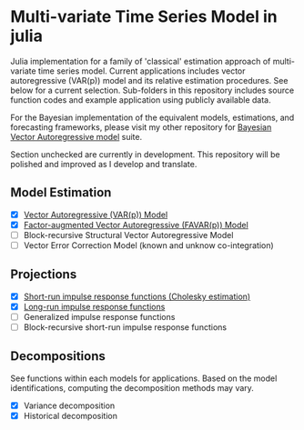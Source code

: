 # Multi-variate Time Series Model in julia
Julia implementation for a family of 'classical' estimation approach of multi-variate time series model. Current applications includes vector autoregressive (VAR(p)) model and its relative estimation procedures. See below for a current selection. Sub-folders in this repository includes source function codes and example application using publicly available data.

For the Bayesian implementation of the equivalent models, estimations, and forecasting frameworks, please visit my other repository for [Bayesian Vector Autoregressive model](https://github.com/justinjjlee/bayesianvar) suite.

Section unchecked are currently in development. This repository will be polished and improved as I develop and translate.

## Model Estimation
- [x] [Vector Autoregressive (VAR(p)) Model](https://github.com/justinjjlee/classvar/tree/master/test/var%20fit)
- [x] [Factor-augmented Vector Autoregressive (FAVAR(p)) Model](https://github.com/justinjjlee/classvar/tree/master/test/favar)
- [ ] Block-recursive Structural Vector Autoregressive Model
- [ ] Vector Error Correction Model (known and unknow co-integration)

## Projections
- [x] [Short-run impulse response functions (Cholesky estimation)](https://github.com/justinjjlee/classvar/tree/master/test/var%20irf)
- [x] [Long-run impulse response functions](https://github.com/justinjjlee/classvar/tree/master/test/var%20irf)
- [ ] Generalized impulse response functions
- [ ] Block-recursive short-run impulse response functions

## Decompositions
See functions within each models for applications. Based on the model identifications, computing the decomposition methods may vary.
- [x] Variance decomposition
- [x] Historical decomposition